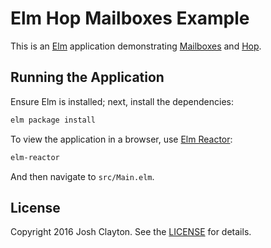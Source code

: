 # Elm Hop Mailboxes Example

This is an [Elm] application demonstrating [Mailboxes] and [Hop].

[Elm]: http://elm-lang.org/
[Mailboxes]: http://package.elm-lang.org/packages/elm-lang/core/latest/Signal
[Hop]: https://github.com/sporto/hop

## Running the Application

Ensure Elm is installed; next, install the dependencies:

```sh
elm package install
```

To view the application in a browser, use [Elm Reactor]:

```sh
elm-reactor
```

And then navigate to `src/Main.elm`.

[Elm Reactor]: https://github.com/elm-lang/elm-reactor

## License

Copyright 2016 Josh Clayton. See the [LICENSE](LICENSE) for details.
